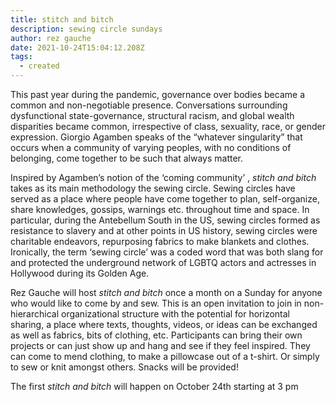 ```yaml
---
title: stitch and bitch
description: sewing circle sundays
author: rez gauche
date: 2021-10-24T15:04:12.208Z
tags:
  - created
---
```

This past year during the pandemic, governance over bodies became a common and non-negotiable presence. Conversations surrounding dysfunctional state-governance, structural racism, and global wealth disparities became common, irrespective of class, sexuality, race, or gender expression. Giorgio Agamben speaks of the “whatever singularity” that occurs when a community of varying peoples, with no conditions of belonging, come together to be such that always matter.

Inspired by Agamben’s notion of the ‘coming community’ , *stitch and bitch* takes as its main methodology the sewing circle. Sewing circles have served as a place where people have come together to plan, self-organize, share knowledges, gossips, warnings etc. throughout time and space. In particular, during the Antebellum South in the US, sewing circles formed as resistance to slavery and at other points in US history, sewing circles were charitable endeavors, repurposing fabrics to make blankets and clothes. Ironically, the term ‘sewing circle’ was a coded word that was both slang for and protected the underground network of LGBTQ actors and actresses in Hollywood during its Golden Age. 

Rez Gauche will host *stitch and bitch* once a month on a Sunday for anyone who would like to come by and sew. This is an open invitation to join in non-hierarchical organizational structure with the potential for horizontal sharing, a place where texts, thoughts, videos, or ideas can be exchanged as well as fabrics, bits of clothing, etc. Participants can bring their own projects or can just show up and hang and see if they feel inspired. They can come to mend clothing, to make a pillowcase out of a t-shirt. Or simply to sew or knit amongst others. Snacks will be provided! 

The first *stitch and bitch* will happen on October 24th starting at 3 pm